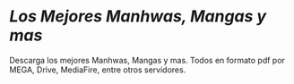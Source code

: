 # _Los Mejores Manhwas, Mangas y mas_

Descarga los mejores Manhwas, Mangas y mas. Todos en formato pdf por MEGA, Drive, MediaFire, entre otros servidores.
